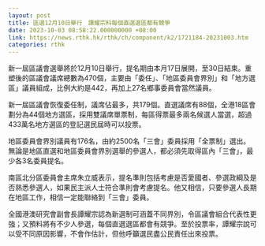 ```yaml
---
layout: post
title: 區選12月10日舉行　譚耀宗料每個直選選區都有競爭
date: 2023-10-03 08:58:22.000000000 +08:00
link: https://news.rthk.hk/rthk/ch/component/k2/1721184-20231003.htm
categories: rthk
---
```


新一屆區議會選舉將於12月10日舉行，提名期由本月17日展開，至30日結束。重塑後的區議會議席總數為470個，主要由「委任」、「地區委員會界別」和「地方選區」議員組成，比例大約是442，再加上27名鄉事委員會當然議員。

新一屆區議會恢復委任制，議席佔最多，共179個。直選議席有88個，全港18區會劃分為44個地方選區，採用雙議席單票制，每區得票最多兩名候選人當選，超過433萬名地方選區的登記選民屆時可以投票。

地區委員會界別議員有176名，由約2500名「三會」委員採用「全票制」選出。無論是地區直選和地區委員會界別選舉的參選人，都必須先取得區內「三會」，最少各3名委員提名。

南區北分區委員會主席朱立威表示，提名準則包括考慮是否愛國者、參選政綱及是否熟悉參選人，如果民主派人士符合準則會考慮提名。他又相信，只要參選人長期在地區工作，相信一定能聯絡到「三會」委員。

全國港澳研究會副會長譚耀宗認為新選制可涵蓋不同界別，令區議會組合代表性更強；又預料將有不少人參選，每個直選選區都會有競爭。至於投票率，譚耀宗說可以受不同原因影響，不會作估計，但他呼籲選民盡公民責任出來投票。

